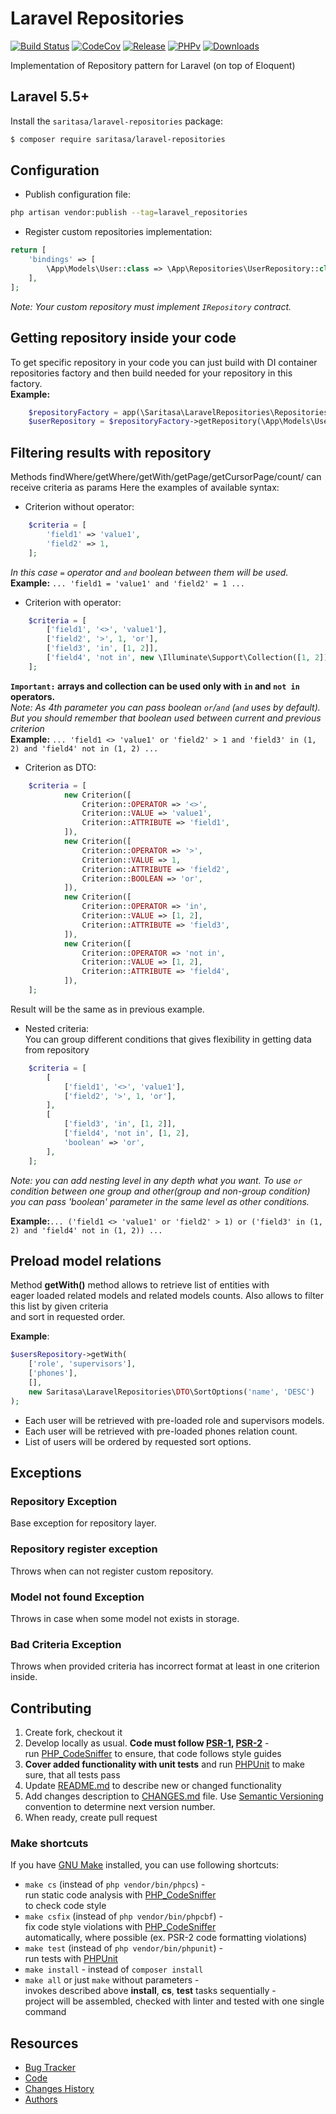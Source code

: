 
# Laravel Repositories  
  
[![Build Status](https://travis-ci.org/Saritasa/php-laravel-repositories.svg?branch=master)](https://travis-ci.org/Saritasa/php-laravel-repositories)
[![CodeCov](https://codecov.io/gh/Saritasa/php-laravel-repositories/branch/master/graph/badge.svg)](https://codecov.io/gh/Saritasa/php-laravel-repositories)
[![Release](https://img.shields.io/github/release/saritasa/php-laravel-repositories.svg)](https://github.com/Saritasa/php-laravel-repositories/releases)
[![PHPv](https://img.shields.io/packagist/php-v/saritasa/laravel-repositories.svg)](http://www.php.net)
[![Downloads](https://img.shields.io/packagist/dt/saritasa/laravel-repositories.svg)](https://packagist.org/packages/saritasa/laravel-repositories)
  
Implementation of Repository pattern for Laravel (on top of Eloquent)  
  
## Laravel 5.5+
  
Install the ```saritasa/laravel-repositories``` package:  
  
```bash  
$ composer require saritasa/laravel-repositories  
```  
## Configuration
- Publish configuration file:

```bash
php artisan vendor:publish --tag=laravel_repositories
```

- Register custom repositories implementation:  
```php
return [
	'bindings' => [
	    \App\Models\User::class => \App\Repositories\UserRepository::class,
	],
];
```
*Note: Your custom repository must implement `IRepository` contract.*

## Getting repository inside your code
To get specific repository in your code you can just build with DI container repositories factory and then
build needed for your repository in this factory.  
 **Example:**
```php
    $repositoryFactory = app(\Saritasa\LaravelRepositories\Repositories\IRepositoryFactory::class);
    $userRepository = $repositoryFactory->getRepository(\App\Models\User::class);
```
## Filtering results with repository
Methods findWhere/getWhere/getWith/getPage/getCursorPage/count/ can receive criteria as params 
Here the examples of available syntax:
- Criterion without operator:
```php
    $criteria = [
        'field1' => 'value1',
        'field2' => 1,
    ];
```  
*In this case `=` operator and `and` boolean between them will be used.*  
**Example:** `... 'field1 = 'value1' and 'field2' = 1 ...`
- Criterion with operator:
```php
    $criteria = [
        ['field1', '<>', 'value1'],
        ['field2', '>', 1, 'or'],
        ['field3', 'in', [1, 2]],
        ['field4', 'not in', new \Illuminate\Support\Collection([1, 2])],
    ];
```  
**`Important:` arrays and collection can be used only with `in` and `not in` operators.**  
*Note: As 4th parameter you can pass boolean `or`/`and` (`and` uses by default).
But you should remember that boolean used between current and previous criterion*    
**Example:** `... 'field1 <> 'value1' or 'field2' > 1 and 'field3' in (1, 2) and 'field4' not in (1, 2) ...`  
- Criterion as DTO:
```php
    $criteria = [
            new Criterion([
                Criterion::OPERATOR => '<>',
                Criterion::VALUE => 'value1',
                Criterion::ATTRIBUTE => 'field1',
            ]),
            new Criterion([
                Criterion::OPERATOR => '>',
                Criterion::VALUE => 1,
                Criterion::ATTRIBUTE => 'field2',
                Criterion::BOOLEAN => 'or',
            ]),
            new Criterion([
                Criterion::OPERATOR => 'in',
                Criterion::VALUE => [1, 2],
                Criterion::ATTRIBUTE => 'field3',
            ]),   
            new Criterion([
                Criterion::OPERATOR => 'not in',
                Criterion::VALUE => [1, 2],
                Criterion::ATTRIBUTE => 'field4',
            ]),                     
    ];
```
Result will be the same as in previous example.
- Nested criteria:  
You can group different conditions that gives flexibility in getting data from repository  
```php
    $criteria = [
        [
            ['field1', '<>', 'value1'],
            ['field2', '>', 1, 'or'],
        ],
        [
            ['field3', 'in', [1, 2]],
            ['field4', 'not in', [1, 2],
            'boolean' => 'or',
        ],
    ];
```
*Note: you can add nesting level in any depth what you want. To use `or` condition between one group
and other(group and non-group condition) you can pass 'boolean' parameter in the same level as other conditions.*

**Example:**`... ('field1 <> 'value1' or 'field2' > 1) or ('field3' in (1, 2) and 'field4' not in (1, 2)) ...`  
## Preload model relations
Method **getWith()** method allows to retrieve list of entities with   
eager loaded related models and related models counts. Also allows to filter this list by given criteria   
and sort in requested order.  
  
**Example**:  
```php  
$usersRepository->getWith(
    ['role', 'supervisors'],
    ['phones'],
    [],
    new Saritasa\LaravelRepositories\DTO\SortOptions('name', 'DESC')
);
```  
- Each user will be retrieved with pre-loaded role and supervisors models.
- Each user will be retrieved with pre-loaded phones relation count.
- List of users will be ordered by requested sort options.  
  
## Exceptions
### Repository Exception  
Base exception for repository layer.
### Repository register exception
Throws when can not register custom repository.
### Model not found Exception  
Throws in case when some model not exists in storage.  
### Bad Criteria Exception
Throws when provided criteria has incorrect format at least in one criterion inside.

## Contributing  
  
1. Create fork, checkout it  
2. Develop locally as usual. **Code must follow [PSR-1](http://www.php-fig.org/psr/psr-1/), [PSR-2](http://www.php-fig.org/psr/psr-2/)** -  
    run [PHP_CodeSniffer](https://github.com/squizlabs/PHP_CodeSniffer) to ensure, that code follows style guides  
3. **Cover added functionality with unit tests** and run [PHPUnit](https://phpunit.de/) to make sure, that all tests pass  
4. Update [README.md](README.md) to describe new or changed functionality  
5. Add changes description to [CHANGES.md](CHANGES.md) file. Use [Semantic Versioning](https://semver.org/) convention to determine next version number.  
6. When ready, create pull request  
  
### Make shortcuts  
  
If you have [GNU Make](https://www.gnu.org/software/make/) installed, you can use following shortcuts:  
  
* ```make cs``` (instead of ```php vendor/bin/phpcs```) -  
    run static code analysis with [PHP_CodeSniffer](https://github.com/squizlabs/PHP_CodeSniffer)  
    to check code style  
* ```make csfix``` (instead of ```php vendor/bin/phpcbf```) -  
    fix code style violations with [PHP_CodeSniffer](https://github.com/squizlabs/PHP_CodeSniffer)  
    automatically, where possible (ex. PSR-2 code formatting violations)  
* ```make test``` (instead of ```php vendor/bin/phpunit```) -  
    run tests with [PHPUnit](https://phpunit.de/)  
* ```make install``` - instead of ```composer install```  
* ```make all``` or just ```make``` without parameters -  
    invokes described above **install**, **cs**, **test** tasks sequentially -  
    project will be assembled, checked with linter and tested with one single command  
  
## Resources  
  
* [Bug Tracker](http://github.com/saritasa/php-laravel-repositories/issues)  
* [Code](http://github.com/saritasa/php-laravel-repositories)  
* [Changes History](CHANGES.md)  
* [Authors](http://github.com/saritasa/php-laravel-repositories/contributors)
